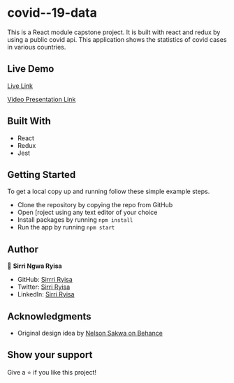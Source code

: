 # covid--19-data

This is a React module capstone project. It is built with react and redux by using a public covid api.
This application shows the statistics of covid cases in various countries.
<!-- ## Screenshot -->

<!-- ![screenshot](https://user-images.githubusercontent.com/38283436/159509800-f54c6d0c-5a1a-4126-8148-c0420d317c64.png) -->

## Live Demo

[Live Link](https://covid-19-api-data.herokuapp.com/)

[Video Presentation Link](https://www.loom.com/share/ff960555d6474dff94ae12c37fc34e7c)

## Built With

- React
- Redux
- Jest

## Getting Started

To get a local copy up and running follow these simple example steps.

- Clone the repository by copying the repo from GitHub
- Open [roject using any text editor of your choice
- Install packages by running `npm install`
- Run the app by running `npm start`

## Author

👤 **Sirri Ngwa Ryisa**

- GitHub: [Sirrri Ryisa](https://github.com/SirriRyisa)
- Twitter: [Sirri Ryisa](https://twitter.com/n_ryisa)
- LinkedIn: [Sirri Ryisa](https://www.linkedin.com/in/sirri-ngwa-ryisa/)

## Acknowledgments

- Original design idea by [Nelson Sakwa on Behance](https://www.behance.net/sakwadesignstudio)

## Show your support

Give a ⭐ if you like this project!
